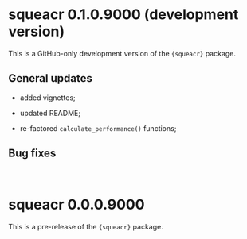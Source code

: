 # squeacr 0.1.0.9000 (development version)

This is a GitHub-only development version of the `{squeacr}` package.

## General updates

* added vignettes;

* updated README;

* re-factored `calculate_performance()` functions;



## Bug fixes

<br/>

# squeacr 0.0.0.9000

This is a pre-release of the `{squeacr}` package.
